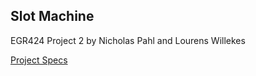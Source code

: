 ## Slot Machine

EGR424 Project 2 by Nicholas Pahl and Lourens Willekes

[Project Specs](http://www.egr.gvsu.edu/~parikhc/EGR424_Project2_S17.pdf)
